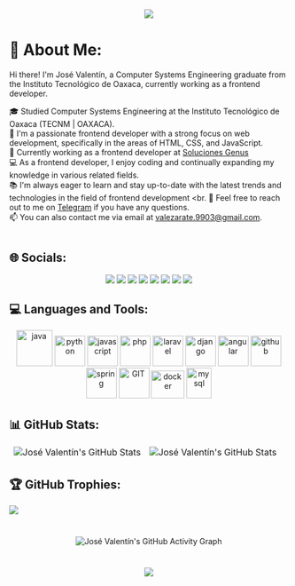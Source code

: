 <!DOCTYPE html>
<html lang="en">
<body>

<!-- Header with Typing Animation -->
<div align="center" style="margin-top: 10px; margin-bottom: 40px;">
  <a href="https://git.io/typing-svg">
    <img src="https://readme-typing-svg.herokuapp.com/?lines=Hello%2C+There!+%F0%9F%91%8B;I%27m+Jos%C3%A9+Valent%C3%ADn....;Nice+to+meet+you%21&center=true&size=30"/>
  </a>
</div>

<!-- About Me Section -->
# 💫 About Me:

  Hi there! I'm José Valentín, a Computer Systems Engineering graduate from the Instituto Tecnológico de Oaxaca, currently working as a frontend developer.
  
   🎓 Studied Computer Systems Engineering at the Instituto Tecnológico de Oaxaca (TECNM | OAXACA).
  <br>
  🌟 I'm a passionate frontend developer with a strong focus on web development, specifically in the areas of HTML, CSS, and JavaScript.
  <br>
  🌱 Currently working as a frontend developer at <a href="http://www.solucionesgenus.com/quienes-somos/" title="Soluciones Genus">Soluciones Genus</a>
  <br>
  💻 As a frontend developer, I enjoy coding and continually expanding my knowledge in various related fields.
  <br>
  📚 I'm always eager to learn and stay up-to-date with the latest trends and technologies in the field of frontend development
  <br.
  💬 Feel free to reach out to me on <a href="https://t.me/JoseVale99" title="telegram">Telegram</a> if you have any questions.
  <br>
  📫 You can also contact me via email at valezarate.9903@gmail.com.
  <br>
  <br>

<!-- Socials Section -->
## 🌐 Socials:

<p align="center">
  <a href="https://discord.gg/JoseVale99"><img src="https://img.shields.io/badge/Discord-%237289DA.svg?logo=discord&logoColor=white" /></a>
  <a href="https://instagram.com/backup_python.dev"><img src="https://img.shields.io/badge/Instagram-%23E4405F.svg?logo=Instagram&logoColor=white" /></a>
  <a href="https://stackoverflow.com/users/16702971"><img src="https://img.shields.io/badge/-Stackoverflow-FE7A16?logo=stack-overflow&logoColor=white" /></a>
  <a href="https://twitter.com/ZarateCarreno"><img src="https://img.shields.io/badge/Twitter-%231DA1F2.svg?logo=Twitter&logoColor=white" /></a>
  <a href="https://t.me/JoseVale99"><img src="https://img.shields.io/badge/Telegram-%232CA5E0.svg?logo=Telegram&logoColor=white" /></a>
  <a href="https://open.spotify.com/user/pepevale9903"><img src="https://img.shields.io/badge/Spotify-%231ED760.svg?logo=Spotify&logoColor=white" /></a>
  <a href="https://www.facebook.com/100084231650990"><img src="https://img.shields.io/badge/Facebook-%231877F2.svg?logo=Facebook&logoColor=white" /></a>
  <a href="#"><img src="https://img.shields.io/badge/GitHub-%23121011.svg?logo=GitHub&logoColor=white" /></a>
</p>

## 💻 Languages and Tools:

<p align="center">
      <img src="https://www.vectorlogo.zone/logos/java/java-icon.svg" alt="java" width="65" height="65"/> 
      <img src="https://www.vectorlogo.zone/logos/python/python-icon.svg" alt="python" width="55" height="55"/>
      <img src="https://www.vectorlogo.zone/logos/javascript/javascript-icon.svg" alt="javascript" width="55" height="55"/>
      <img src="https://www.vectorlogo.zone/logos/php/php-icon.svg" alt="php" width="55" height="55"/>
      <img src="https://www.vectorlogo.zone/logos/laravel/laravel-icon.svg" alt="laravel" width="55" height="55"/>
      <img src="https://www.vectorlogo.zone/logos/djangoproject/djangoproject-icon.svg"alt="django" width="55" height="55"/>
      <img src="https://www.vectorlogo.zone/logos/angular/angular-icon.svg" alt="angular" width="55" height="55"/>
      <img src="https://www.vectorlogo.zone/logos/github/github-icon.svg" alt="github" width="55" height="55"/>
      <img src="https://www.vectorlogo.zone/logos/springio/springio-icon.svg" alt="spring" width="55" height="55"/>
      <img src="https://www.vectorlogo.zone/logos/git-scm/git-scm-icon.svg" alt="GIT" width="55" height="55"/> 
      <img src="https://www.vectorlogo.zone/logos/docker/docker-official.svg" alt="docker" width="60" height="50"/>
      <img src="https://www.vectorlogo.zone/logos/mysql/mysql-icon.svg" alt="mysql" width="45" height="55"/>
</p>

## 📊 GitHub Stats:

<table align="center" cellpadding="0" cellspacing="0">
    <thead>
        <tr style="text-align: center;">
            <td>
            <img src="https://github-readme-stats.vercel.app/api?username=JoseVale99&theme=blue_navy&hide_border=true&include_all_commits=true&count_private=true&show_icons=true" alt="José Valentín's GitHub Stats" />
            </td>
            <td>
            <img src="https://github-readme-streak-stats.herokuapp.com/?user=JoseVale99&theme=blue_navy&hide_border=true" alt="José Valentín's GitHub Stats" />
            </td>
        </tr>        
    </thead>
</table>

<!-- GitHub Trophies Section -->
## 🏆 GitHub Trophies:

![](https://github-profile-trophy.vercel.app/?username=JoseVale99&theme=radical&no-frame=true&no-bg=false&margin-w=4)


<p align="center" style="margin-top: 40px;">
  <img src="https://github-readme-activity-graph.vercel.app/graph?username=JoseVale99&theme=tokyo-night" alt="José Valentín's GitHub Activity Graph" />

<h1 align="center">
  <a href="https://git.io/typing-svg"></a>
    <img src="https://readme-typing-svg.herokuapp.com?lines=Thanks+for+visiting&center=true&size=20"/>
  </a>
</h1>

</body>
</html>
